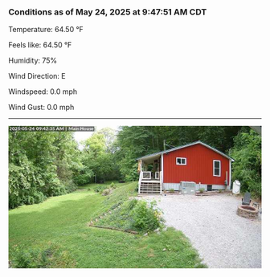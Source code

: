 ### Conditions as of May 24, 2025 at 9:47:51 AM CDT 

Temperature: 64.50 &deg;F

Feels like: 64.50 &deg;F

Humidity: 75%

Wind Direction: E

Windspeed: 0.0 mph

Wind Gust: 0.0 mph

---

<img src="./images/latest.jpeg"/>

